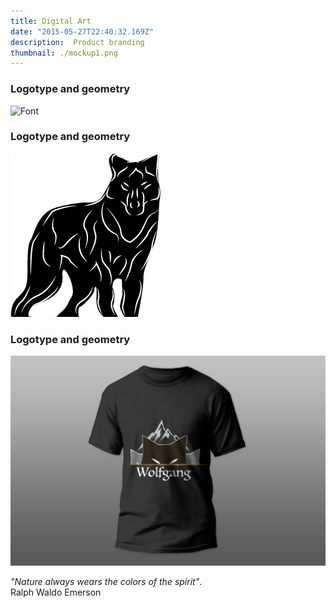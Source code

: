 ```yaml
---
title: Digital Art
date: "2015-05-27T22:40:32.169Z"
description:  Product branding
thumbnail: ./mockup1.png
---
```


### Logotype and geometry
![Font](./wolfgang1.png)


### Logotype and geometry
![Logo process1](./logo1.png)

### Logotype and geometry
![Cloth mockup](./mockup1.png)

_"Nature always wears the colors of the spirit"_.  
Ralph Waldo Emerson